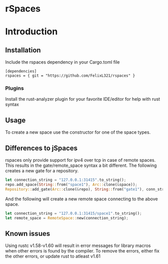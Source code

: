 # rSpaces
# Introduction

## Installation
Include the rspaces dependency in your Cargo.toml file
```cargo
[dependencies]
rspaces = { git = "https://github.com/FelixL321/rspaces" }
```

### Plugins
Install the rust-analyzer plugin for your favorite IDE/editor for help with rust syntax

## Usage
To create a new space use the constructor for one of the space types.

## Differences to jSpaces
rspaces only provide support for ipv4 over tcp in case of remote spaces. This results in the gate/remote_space syntax a bit different. The following creates a new gate for a repository.



```rust
let connection_string = "127.0.0.1:31415".to_string();
repo.add_space(String::from("space1"), Arc::clone(&space));
Repository::add_gate(Arc::clone(&repo), String::from("gate1"), conn_string);
```

And the following will create a new remote space connecting to the above space.
```rust
let connection_string = "127.0.0.1:31415/space1".to_string();
let remote_space = RemoteSpace::new(connection_string);
```



## Known issues
Using rustc v1.58-v1.60 will result in error messages for library macros when other errors is found by the compiler. To remove the errors, either fix the other errors, or update rust to atleast v1.61